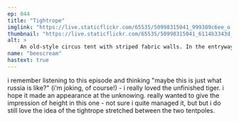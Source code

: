 ```yaml
---
ep: 044
title: "Tightrope"
imglink: "https://live.staticflickr.com/65535/50998315041_999389c6ee_o.jpg"
thumbnail: "https://live.staticflickr.com/65535/50998315041_6114b3343d_q.jpg"
alt: >
    An old-style circus tent with striped fabric walls. In the entryway a dark figure stands with its arms thrown upwards in welcome. Above the doorway, a sign in Russian reads Другой Цирк. Between the two peaks of the tent's roof, a tightrope has a small figure balancing on it. At the very top of the image the word ANOTHER is scrawled. Beneath the image, the phrase is completed with the word CIRCUS.
name: "beescream"
hastext: true
---
```

i remember listening to this episode and thinking  "maybe this is just what russia is like?"  (i'm joking, of course!) - i really loved the unfinished tiger. i hope it made an appearance at the unknowing. really wanted to give the impression of height in this one - not sure i quite managed it, but but i do still love the idea of the tightrope stretched between the two tentpoles.